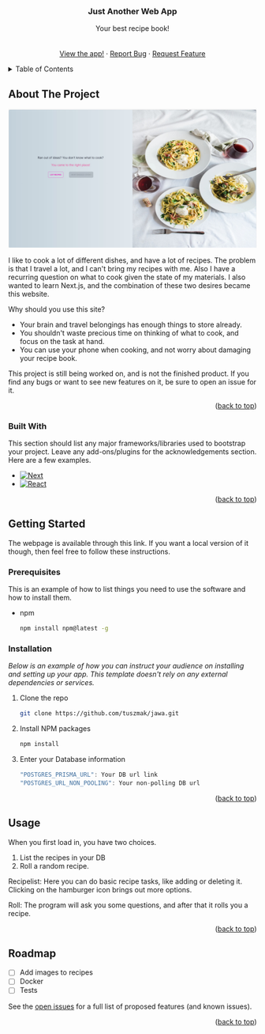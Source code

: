 
<a name="readme-top"></a>
<!--

<!-- PROJECT LOGO -->
<br />
<div align="center">
 

  <h3 align="center">Just Another Web App</h3>

  <p align="center">
    Your best recipe book!
    <br />
    <br />
    <br />
    <a href="https://jawa-zeta.vercel.app/">View the app!</a>
    ·
    <a href="https://github.com/tuszmak/jawa/issues">Report Bug</a>
    ·
    <a href="https://github.com/tuszmak/jawa/issues">Request Feature</a>
  </p>
</div>



<!-- TABLE OF CONTENTS -->
<details>
  <summary>Table of Contents</summary>
  <ol>
    <li>
      <a href="#about-the-project">About The Project</a>
      <ul>
        <li><a href="#built-with">Built With</a></li>
      </ul>
    </li>
    <li>
      <a href="#getting-started">Getting Started</a>
      <ul>
        <li><a href="#prerequisites">Prerequisites</a></li>
        <li><a href="#installation">Installation</a></li>
      </ul>
    </li>
    <li><a href="#usage">Usage</a></li>
    <li><a href="#roadmap">Roadmap</a></li>
   
  </ol>
</details>



<!-- ABOUT THE PROJECT -->
## About The Project
![Product Name Screen Shot][product-screenshot]

I like to cook a lot of different dishes, and have a lot of recipes. The problem is that I travel a lot, and I can't bring my recipes with me. Also I have a recurring question on what to cook given the state of my materials. 
I also wanted to learn Next.js, and the combination of these two desires became this website.

Why should you use this site?
* Your brain and travel belongings has enough things to store already.
* You shouldn't waste precious time on thinking of what to cook, and focus on the task at hand.
* You can use your phone when cooking, and not worry about damaging your recipe book.

This project is still being worked on, and is not the finished product. If you find any bugs or want to see new features on it, be sure to open an issue for it.

<p align="right">(<a href="#readme-top">back to top</a>)</p>



### Built With

This section should list any major frameworks/libraries used to bootstrap your project. Leave any add-ons/plugins for the acknowledgements section. Here are a few examples.

* [![Next][Next.js]][Next-url]
* [![React][React.js]][React-url]

<p align="right">(<a href="#readme-top">back to top</a>)</p>



<!-- GETTING STARTED -->
## Getting Started

The webpage is available through this link. If you want a local version of it though, then feel free to follow these instructions.

### Prerequisites

This is an example of how to list things you need to use the software and how to install them.
* npm
  ```sh
  npm install npm@latest -g
  ```

### Installation

_Below is an example of how you can instruct your audience on installing and setting up your app. This template doesn't rely on any external dependencies or services._

1. Clone the repo
   ```sh
   git clone https://github.com/tuszmak/jawa.git
   ```
2. Install NPM packages
   ```sh
   npm install
   ```
3. Enter your Database information
   ```js
   "POSTGRES_PRISMA_URL": Your DB url link
   "POSTGRES_URL_NON_POOLING": Your non-polling DB url
   ```

<p align="right">(<a href="#readme-top">back to top</a>)</p>



<!-- USAGE EXAMPLES -->
## Usage

When you first load in, you have two choices.
1. List the recipes in your DB
2. Roll a random recipe. 

Recipelist:
Here you can do basic recipe tasks, like adding or deleting it. Clicking on the hamburger icon brings out more options.

Roll: The program will ask you some questions, and after that it rolls you a recipe.


<p align="right">(<a href="#readme-top">back to top</a>)</p>



<!-- ROADMAP -->
## Roadmap


- [ ] Add images to recipes
- [ ] Docker
- [ ] Tests

See the [open issues](https://github.com/tuszmak/jawa/issues) for a full list of proposed features (and known issues).

<p align="right">(<a href="#readme-top">back to top</a>)</p>

[product-screenshot]: images/screenshot.jpg
[Next.js]: https://img.shields.io/badge/next.js-000000?style=for-the-badge&logo=nextdotjs&logoColor=white
[Next-url]: https://nextjs.org/
[React.js]: https://img.shields.io/badge/React-20232A?style=for-the-badge&logo=react&logoColor=61DAFB
[React-url]: https://reactjs.org/
